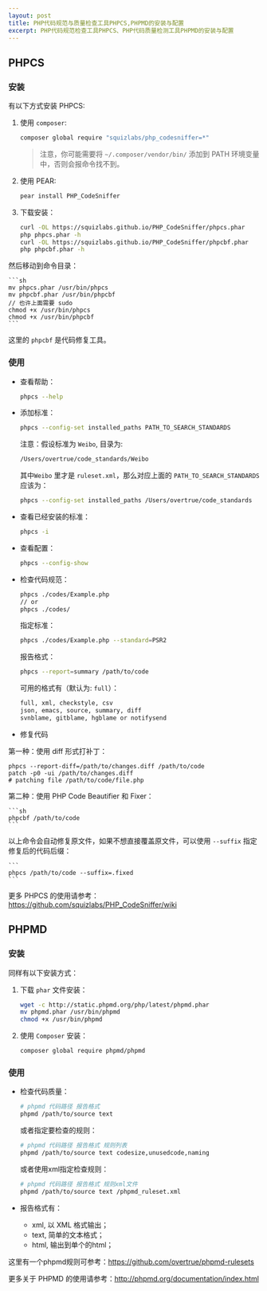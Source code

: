 ```yaml
---
layout: post
title: PHP代码规范与质量检查工具PHPCS,PHPMD的安装与配置
excerpt: PHP代码规范检查工具PHPCS、PHP代码质量检测工具PHPMD的安装与配置
---
```


## PHPCS

### 安装

有以下方式安装 PHPCS:

1. 使用 `composer`:

    ```sh
    composer global require "squizlabs/php_codesniffer=*"
    ```

    > 注意，你可能需要将 `~/.composer/vendor/bin/` 添加到 PATH 环境变量中，否则会报命令找不到。

2. 使用 PEAR:

    ```sh
    pear install PHP_CodeSniffer
    ```

3. 下载安装：

    ```sh
    curl -OL https://squizlabs.github.io/PHP_CodeSniffer/phpcs.phar
    php phpcs.phar -h
    curl -OL https://squizlabs.github.io/PHP_CodeSniffer/phpcbf.phar
    php phpcbf.phar -h
    ```

  然后移动到命令目录：

    ```sh
    mv phpcs.phar /usr/bin/phpcs
    mv phpcbf.phar /usr/bin/phpcbf
    // 也许上面需要 sudo
    chmod +x /usr/bin/phpcs
    chmod +x /usr/bin/phpcbf
    ```

  这里的 `phpcbf` 是代码修复工具。

### 使用

- 查看帮助：

    ```sh
    phpcs --help
    ```

- 添加标准：

    ```sh
    phpcs --config-set installed_paths PATH_TO_SEARCH_STANDARDS
    ```

  注意：假设标准为 `Weibo`, 目录为:

    ```sh
    /Users/overtrue/code_standards/Weibo
    ```

  其中`Weibo` 里才是 `ruleset.xml`，那么对应上面的 `PATH_TO_SEARCH_STANDARDS` 应该为：

    ```sh
    phpcs --config-set installed_paths /Users/overtrue/code_standards
    ```

- 查看已经安装的标准：

    ```sh
    phpcs -i
    ```

- 查看配置：

    ```sh
    phpcs --config-show
    ```

- 检查代码规范：

    ```sh
    phpcs ./codes/Example.php
    // or
    phpcs ./codes/
    ```

  指定标准：

    ```sh
    phpcs ./codes/Example.php --standard=PSR2
    ```

  报告格式：

    ```sh
    phpcs --report=summary /path/to/code
    ```

  可用的格式有（默认为: `full`）：

    ```sh
    full, xml, checkstyle, csv
    json, emacs, source, summary, diff
    svnblame, gitblame, hgblame or notifysend
    ```

- 修复代码

 第一种：使用 diff 形式打补丁：

    phpcs --report-diff=/path/to/changes.diff /path/to/code
    patch -p0 -ui /path/to/changes.diff
    # patching file /path/to/code/file.php

 第二种：使用 PHP Code Beautifier 和 Fixer：

    ```sh
    phpcbf /path/to/code
    ```

  以上命令会自动修复原文件，如果不想直接覆盖原文件，可以使用 `--suffix` 指定修复后的代码后缀：

    ```
    phpcs /path/to/code --suffix=.fixed
    ```

更多 PHPCS 的使用请参考：https://github.com/squizlabs/PHP_CodeSniffer/wiki


## PHPMD

### 安装

同样有以下安装方式：

1. 下载 `phar` 文件安装：

    ```sh
    wget -c http://static.phpmd.org/php/latest/phpmd.phar
    mv phpmd.phar /usr/bin/phpmd
    chmod +x /usr/bin/phpmd
    ```

2. 使用 `Composer` 安装：

    ```sh
    composer global require phpmd/phpmd
    ```

### 使用

- 检查代码质量：

    ```sh
    # phpmd 代码路径 报告格式
    phpmd /path/to/source text
    ```

  或者指定要检查的规则：

    ```sh
    # phpmd 代码路径 报告格式 规则列表
    phpmd /path/to/source text codesize,unusedcode,naming
    ```

  或者使用xml指定检查规则：

    ```sh
    # phpmd 代码路径 报告格式 规则xml文件
    phpmd /path/to/source text /phpmd_ruleset.xml
    ```

- 报告格式有：
    - xml, 以 XML 格式输出；
    - text, 简单的文本格式；
    - html, 输出到单个的html；

这里有一个phpmd规则可参考：https://github.com/overtrue/phpmd-rulesets

更多关于 PHPMD 的使用请参考：http://phpmd.org/documentation/index.html